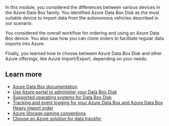 In this module, you considered the differences between various devices in the Azure Data Box family. You identified Azure Data Box Disk as the most suitable device to import data from the autonomous vehicles described in our scenario.

You considered the overall workflow for ordering and using an Azure Data Box device. You also saw how you can clone orders to facilitate regular data imports into Azure.

Finally, you learned how to choose between Azure Data Box Disk and other Azure offerings, like Azure Import/Export, depending on your needs.

## Learn more

- [Azure Data Box documentation](/azure/databox-family/)
- [Use Azure portal to administer your Data Box Disk](/azure/databox/data-box-portal-ui-admin)
- [Supported operating systems for Data Box Disk](/azure/databox/data-box-disk-system-requirements)
- [Tracking and event logging for your Azure Data Box and Azure Data Box Heavy import order](/azure/databox/data-box-logs)
- [Azure Storage naming conventions](/azure/databox/data-box-disk-limits#azure-block-blob-page-blob-and-file-naming-conventions)
- [Choose an Azure solution for data transfer](/azure/storage/common/storage-choose-data-transfer-solution?toc=%2fazure%2fstorage%2fblobs%2ftoc.json)